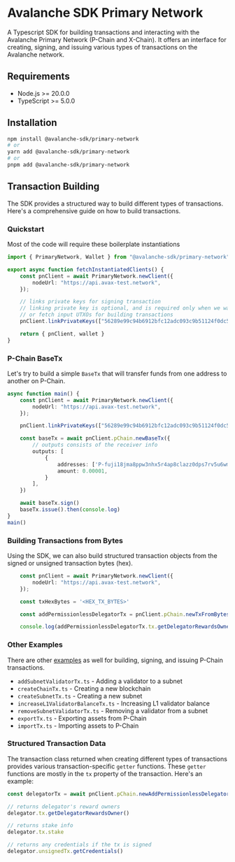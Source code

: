 # Avalanche SDK Primary Network

A Typescript SDK for building transactions and interacting with the Avalanche Primary Network (P-Chain and X-Chain). It offers an interface for creating, signing, and issuing various types of transactions on the Avalanche network.

## Requirements

- Node.js >= 20.0.0
- TypeScript >= 5.0.0

## Installation

```bash
npm install @avalanche-sdk/primary-network
# or
yarn add @avalanche-sdk/primary-network
# or
pnpm add @avalanche-sdk/primary-network
```

## Transaction Building

The SDK provides a structured way to build different types of transactions. Here's a comprehensive guide on how to build transactions.

### Quickstart

Most of the code will require these boilerplate instantiations

```typescript
import { PrimaryNetwork, Wallet } from "@avalanche-sdk/primary-network";

export async function fetchInstantiatedClients() {
    const pnClient = await PrimaryNetwork.newClient({
        nodeUrl: "https://api.avax-test.network",
    });

    // links private keys for signing transaction
    // linking private key is optional, and is required only when we want to sign transactions,
    // or fetch input UTXOs for building transactions
    pnClient.linkPrivateKeys(["56289e99c94b6912bfc12adc093c9b51124f0dc54ac7a766b2bc5ccf558d8027"]) // this is a common ewoq address used for testing

    return { pnClient, wallet }
}
```

### P-Chain BaseTx

Let's try to build a simple `BaseTx` that will transfer funds from one address to another on P-Chain.

```typescript
async function main() {
    const pnClient = await PrimaryNetwork.newClient({
        nodeUrl: "https://api.avax-test.network",
    });

    pnClient.linkPrivateKeys(["56289e99c94b6912bfc12adc093c9b51124f0dc54ac7a766b2bc5ccf558d8027"]) 

    const baseTx = await pnClient.pChain.newBaseTx({
        // outputs consists of the receiver info
        outputs: [
            {
                addresses: ['P-fuji18jma8ppw3nhx5r4ap8clazz0dps7rv5u6wmu4t'],
                amount: 0.00001,
            }
        ],
    })

    await baseTx.sign()
    baseTx.issue().then(console.log)
}
main()
```

### Building Transactions from Bytes

Using the SDK, we can also build structured transaction objects from the signed or unsigned transaction bytes (hex).

```typescript
    const pnClient = await PrimaryNetwork.newClient({
        nodeUrl: "https://api.avax-test.network",
    });

    const txHexBytes = '<HEX_TX_BYTES>'

    const addPermissionlessDelegatorTx = pnClient.pChain.newTxFromBytes(txHexBytes, txTypes.pChain.AddPermissionlessDelegatorTx)

    console.log(addPermissionlessDelegatorTx.tx.getDelegatorRewardsOwner())
```

### Other Examples

There are other [examples](https://github.com/ava-labs/avalanche-sdk-typescript/tree/main/primary-network/examples) as well for building, signing, and issuing P-Chain transactions.

- `addSubnetValidatorTx.ts` - Adding a validator to a subnet
- `createChainTx.ts` - Creating a new blockchain
- `createSubnetTx.ts` - Creating a new subnet
- `increaseL1ValidatorBalanceTx.ts` - Increasing L1 validator balance
- `removeSubnetValidatorTx.ts` - Removing a validator from a subnet
- `exportTx.ts` - Exporting assets from P-Chain
- `importTx.ts` - Importing assets to P-Chain

### Structured Transaction Data

The transaction class returned when creating different types of transactions provides various transaction-specific `getter` functions.
These `getter` functions are mostly in the `tx` property of the transaction. Here's an example:

```typescript
const delegatorTx = await pnClient.pChain.newAddPermissionlessDelegatorTx(params)

// returns delegator's reward owners
delegator.tx.getDelegatorRewardsOwner()

// returns stake info
delegator.tx.stake

// returns any credentials if the tx is signed
delegator.unsignedTx.getCredentials()
```
